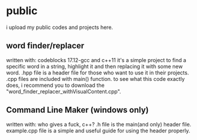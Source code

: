 # public
i upload my public codes and projects here.

word finder/replacer
------------------------------------------------
written with: codeblocks 17.12-gcc and c++11
it's a simple project to find a specific word in a string, highlight it and then replacing it with some new word.
.hpp file is a header file for those who want to use it in their projects.
.cpp files are included with main() function.
to see what this code exactly does, i recommend you to download the "word_finder_replacer_withVisualContent.cpp".

Command Line Maker (windows only)
------------------------------------------------
written with: who gives a fuck, c++?
.h file is the main(and only) header file.
example.cpp file is a simple and useful guide for using the header properly.
